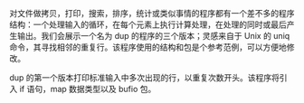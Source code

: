 对文件做拷贝，打印，搜索，排序，统计或类似事情的程序都有一个差不多的程序结构：一个处理输入的循环，在每个元素上执行计算处理，在处理的同时或最后产生输出。我们会展示一个名为 dup 的程序的三个版本；灵感来自于 Unix 的 uniq 命令，其寻找相邻的重复行。该程序使用的结构和包是个参考范例，可以方便地修改。

dup 的第一个版本打印标准输入中多次出现的行，以重复次数开头。该程序将引入 if 语句，map 数据类型以及 bufio 包。

```go

```